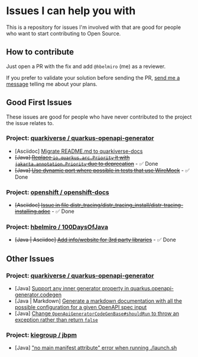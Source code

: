 # Issues I can help you with

This is a repository for issues I'm involved with that are good for people who want to start contributing to Open Source.

## How to contribute

Just open a PR with the fix and add `@hbelmiro` (me) as a reviewer.

If you prefer to validate your solution before sending the PR, [send me a message](https://thegreatapi.com/social-media/) telling me about your plans.

## Good First Issues

These issues are good for people who have never contributed to the project the issue relates to.

### Project: [quarkiverse / quarkus-openapi-generator](https://github.com/quarkiverse/quarkus-openapi-generator)

* [Asciidoc] [Migrate README.md to quarkiverse-docs](https://github.com/quarkiverse/quarkus-openapi-generator/issues/213)
* ~~[Java] [Replace `io.quarkus.arc.Priority` it with `jakarta.annotation.Priority` due to deprecation](https://github.com/quarkiverse/quarkus-openapi-generator/issues/272)~~ - ✅ Done
* ~~[Java] [Use dynamic port where possible in tests that use WireMock](https://github.com/quarkiverse/quarkus-openapi-generator/issues/180)~~ - ✅ Done

### Project: [openshift / openshift-docs](https://github.com/openshift/openshift-docs)

* ~~[Asciidoc] [Issue in file distr_tracing/distr_tracing_install/distr-tracing-installing.adoc](https://github.com/openshift/openshift-docs/issues/53021)~~ - ✅ Done

### Project: [hbelmiro / 100DaysOfJava](https://github.com/hbelmiro/100DaysOfJava)

* ~~[Java | Asciidoc] [Add info/website for 3rd party libraries](https://github.com/hbelmiro/100DaysOfJava/issues/2)~~ - ✅ Done

## Other Issues

### Project: [quarkiverse / quarkus-openapi-generator](https://github.com/quarkiverse/quarkus-openapi-generator) 

* [Java] [Support any inner generator property in quarkus.openapi-generator.codegen](https://github.com/quarkiverse/quarkus-openapi-generator/issues/124)
* [Java | Markdown] [Generate a markdown documentation with all the possible configuration for a given OpenAPI spec input](https://github.com/quarkiverse/quarkus-openapi-generator/issues/57)
* [Java] [Change `OpenApiGeneratorCodeGenBase#shouldRun` to throw an exception rather than return `false`](https://github.com/quarkiverse/quarkus-openapi-generator/issues/192)

### Project: [kiegroup / jbpm](https://github.com/kiegroup/jbpm) 

* [Java] ["no main manifest attribute" error when running ./launch.sh](https://issues.redhat.com/browse/JBPM-10121)
